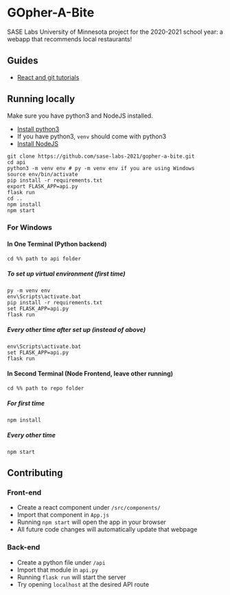 # GOpher-A-Bite

SASE Labs University of Minnesota project for the 2020-2021 school year: a webapp that recommends local restaurants!

## Guides

- [React and git tutorials](https://github.com/sase-labs-2020/tutorials)

## Running locally

Make sure you have python3 and NodeJS installed.

- [Install python3](https://www.python.org/downloads/)
- If you have python3, `venv` should come with python3
- [Install NodeJS](https://nodejs.org/en/)

```
git clone https://github.com/sase-labs-2021/gopher-a-bite.git
cd api
python3 -m venv env # py -m venv env if you are using Windows
source env/bin/activate
pip install -r requirements.txt
export FLASK_APP=api.py
flask run
cd ..
npm install
npm start

```

### For Windows

#### In One Terminal (Python backend)
 
```
cd %% path to api folder
```

##### To set up virtual environment (first time)

```
py -m venv env
env\Scripts\activate.bat
pip install -r requirements.txt
set FLASK_APP=api.py
flask run
```

##### Every other time after set up (instead of above)

```
env\Scripts\activate.bat
set FLASK_APP=api.py
flask run
```

#### In Second Terminal (Node Frontend, leave other running)

```
cd %% path to repo folder
```

##### For first time

```
npm install
```

##### Every other time

```
npm start

```

## Contributing

### Front-end

- Create a react component under `/src/components/`
- Import that component in `App.js`
- Running `npm start` will open the app in your browser
- All future code changes will automatically update that webpage

### Back-end

- Create a python file under `/api`
- Import that module in `api.py`
- Running `flask run` will start the server
- Try opening `localhost` at the desired API route
